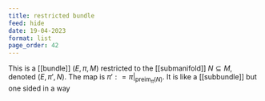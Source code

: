 ```yaml
---
title: restricted bundle
feed: hide
date: 19-04-2023
format: list
page_order: 42
---
```



This is a [[bundle]] $(E, \pi, M)$ restricted to the [[submanifold]] $N\subseteq M$, denoted $(E, \pi', N)$. The map is $\pi' : =\pi\vert_{\text{preim}_\pi(N)}$. It is like a [[subbundle]] but one sided in a way
